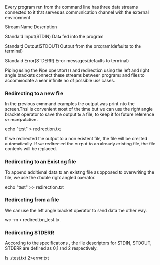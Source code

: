 
Every program run from the command line has three data streams connected to it that serves as communication channel with the external environment

Stream Name                               Description

Standard Input(STDIN)                Data fed into the program

Standard Output(STDOUT)         Output from the program(defaults to the terminal)

Standard Error(STDERR)              Error messages(defaults to terminal)


Piping using the Pipe operator(`|`) and redirection using the left and right angle brackets connect these streams between programs and files to accommodate a near infinite no of possible use cases.

### Redirecting to a new file

In the previous command examples the output was print into the screen.Thsi is convenient most of the time but we can use the right angle bracket operator to save the output to a file, to keep it for future reference or manipulation.

echo "test" > redirection.txt

If we redirected the output to a non existent file, the file will be created automatically.
If we redirected the output to an already existing file, the file contents will be replaced.

### Redirecting to an Existing file

To append additional data to an existing file as opposed to overwriting the file, we use the double right angled operator.

echo "test" >> redirection.txt

### Redirecting from a file

We can use the left angle bracket operator to send data the other way.

wc -m < redirection_test.txt

### Redirecting STDERR

According to the specifications , the file descriptors for STDIN, STDOUT, STDERR are defined as 0,1 and 2 respectively.

ls ./test.txt 2>error.txt




